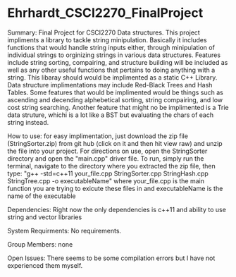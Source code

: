 # Ehrhardt_CSCI2270_FinalProject
Summary:
Final Project for CSCI2270 Data structures. This project impliments a library to tackle string minipulation. Basically it includes functions that would handle string inputs either, through minipulation of individual strings to orginizing strings in various data structures. Features include string sorting, compairing, and structure building will be included as well as any other useful functions that pertains to doing anything with a string. This libaray should would be implimented as a static C++ Library. Data structure implimentations may include Red-Black Trees and Hash Tables. Some features that would be implimented would be things such as ascending and decending alphebetical sorting, string compairing, and low cost string searching. Another feature that might no be implimented is a Trie data struture, whichi is a lot like a BST but evaluating the chars of each string instead.

How to use:
for easy implimentation, just download the zip file (StringSorter.zip) from git hub (click on it and then hit view raw) and unzip the file into your project. For directions on use, open the StringSorter directory and open the "main.cpp" driver file. To run, simply run the terminal, navigate to the directory where you extracted the zip file, then type: "g++ -std=c++11 your_file.cpp StringSorter.cpp StringHash.cpp StringTree.cpp -o executableName" where your_file.cpp is the main function you are trying to exicute these files in and executableName is the name of the executable

Dependencies:
Right now the only dependencies is c++11 and ability to use string and vector libraries

System Requirments:
No requirements.

Group Members:
none

Open Issues:
There seems to be some compilation errors but I have not experienced them myself.
